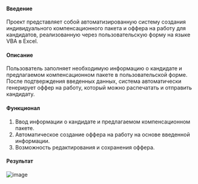#### Введение
Проект представляет собой автоматизированную систему создания индивидуального компенсационного пакета и оффера на работу для кандидатов, реализованную через пользовательскую форму на языке VBA в Excel.

#### Описание
Пользователь заполняет необходимую информацию о кандидате и предлагаемом компенсационном пакете в пользовательской форме. После подтверждения введенных данных, система автоматически генерирует оффер на работу, который можно распечатать и отправить кандидату.

#### Функционал
1. Ввод информации о кандидате и предлагаемом компенсационном пакете.
2. Автоматическое создание оффера на работу на основе введенной информации.
3. Возможность редактирования и сохранения оффера.

#### Результат
![image](https://github.com/SinedMix/JobOfferInExcel/assets/142744975/33d9c9d3-9b04-4cb9-88dd-cee468cf2916)
